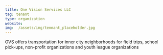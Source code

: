 ```yaml
---
title: One Vision Services LLC
tag: tenant
type: organization
website: 
img:  /assets/img/tennant_placeholder.jpg
---
```


OVS offers transportation for inner city neighborhoods for field trips, school pick-ups, non-profit organizations and youth league organizations
